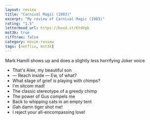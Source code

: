 ```yaml
---
layout: review
title: "Carnival Magic (1983)"
excerpt: "My review of Carnival Magic (1983)"
rating: "1.5"
letterboxd_url: https://boxd.it/6tdVgb
mst3k: true
rifftrax: false
category: movie-review
tags: [netflix, mst3k]
---
```


Mark Hamill shows up and does a slightly less horrifying Joker voice

- That's Alex, my beautiful son
- — Reach inside — Ew, of what?
- What stage of grief is playing with chimps?
- I'm sitcom mad!
- The classic stereotype of a greedy chimp
- The power of Gus compels me
- Back to whipping cats in an empty tent
- Gah damn tiger shot me!
- I reject your all-encompassing love!
